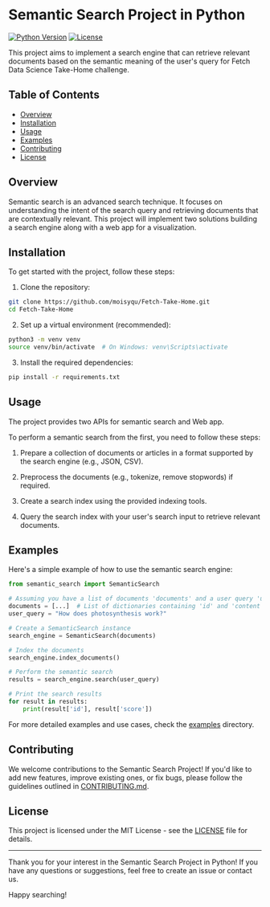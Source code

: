 # Semantic Search Project in Python

[![Python Version](https://img.shields.io/badge/python-3.x-blue.svg)](https://www.python.org/downloads/)
[![License](https://img.shields.io/badge/license-MIT-blue.svg)](https://opensource.org/licenses/MIT)

This project aims to implement a search engine that can retrieve relevant documents based on the semantic meaning of the user's query for Fetch Data Science Take-Home challenge.

## Table of Contents

- [Overview](#overview)
- [Installation](#installation)
- [Usage](#usage)
- [Examples](#examples)
- [Contributing](#contributing)
- [License](#license)

## Overview

Semantic search is an advanced search technique. It focuses on understanding the intent of the search query and retrieving documents that are contextually relevant. This project will implement two solutions building a  search engine along with a web app for a visualization.

## Installation

To get started with the project, follow these steps:

1. Clone the repository:

```bash
git clone https://github.com/moisyqu/Fetch-Take-Home.git
cd Fetch-Take-Home
```

2. Set up a virtual environment (recommended):

```bash
python3 -m venv venv
source venv/bin/activate  # On Windows: venv\Scripts\activate
```

3. Install the required dependencies:

```bash
pip install -r requirements.txt
```

## Usage

The project provides two APIs for semantic search and Web app.



To perform a semantic search from the first, you need to follow these steps:

1. Prepare a collection of documents or articles in a format supported by the search engine (e.g., JSON, CSV).

2. Preprocess the documents (e.g., tokenize, remove stopwords) if required.

3. Create a search index using the provided indexing tools.

4. Query the search index with your user's search input to retrieve relevant documents.

## Examples

Here's a simple example of how to use the semantic search engine:

```python
from semantic_search import SemanticSearch

# Assuming you have a list of documents 'documents' and a user query 'user_query'
documents = [...]  # List of dictionaries containing 'id' and 'content' fields
user_query = "How does photosynthesis work?"

# Create a SemanticSearch instance
search_engine = SemanticSearch(documents)

# Index the documents
search_engine.index_documents()

# Perform the semantic search
results = search_engine.search(user_query)

# Print the search results
for result in results:
    print(result['id'], result['score'])
```

For more detailed examples and use cases, check the [examples](/examples) directory.

## Contributing

We welcome contributions to the Semantic Search Project! If you'd like to add new features, improve existing ones, or fix bugs, please follow the guidelines outlined in [CONTRIBUTING.md](/CONTRIBUTING.md).

## License

This project is licensed under the MIT License - see the [LICENSE](/LICENSE) file for details.

---

Thank you for your interest in the Semantic Search Project in Python! If you have any questions or suggestions, feel free to create an issue or contact us.

Happy searching!
